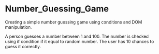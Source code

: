 # Number_Guessing_Game

Creating a simple number guessing game using conditions and DOM manipulation.

A person guesses a number between 1 and 100. The number is checked using if condition if it equal to random number. The user has 10 chances to guess it correctly.
